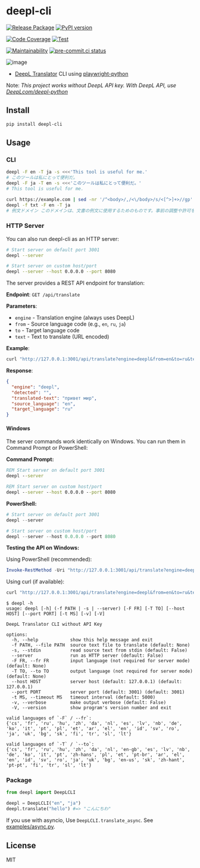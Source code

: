 # deepl-cli

[![Release Package](
  <https://github.com/eggplants/deepl-cli/workflows/Release%20Package/badge.svg>
  )](
  <https://github.com/eggplants/deepl-cli/actions/workflows/release.yml>
) [![PyPI version](
  <https://badge.fury.io/py/deepl-cli.svg>
  )](
  <https://badge.fury.io/py/deepl-cli>
)

[![Code Coverage](
  <https://qlty.sh/badges/bafc68a7-d3c7-4f3f-b09b-b86739801231/test_coverage.svg>
  )](
  <https://qlty.sh/gh/eggplants/projects/deepl-cli>
) [![Test](
  <https://github.com/eggplants/deepl-cli/actions/workflows/test.yml/badge.svg>
  )](
  <https://github.com/eggplants/deepl-cli/actions/workflows/test.yml>
)

[![Maintainability](
  <https://qlty.sh/badges/bafc68a7-d3c7-4f3f-b09b-b86739801231/maintainability.svg>
  )](
  <https://qlty.sh/gh/eggplants/projects/deepl-cli>
) [![pre-commit.ci status](
  <https://results.pre-commit.ci/badge/github/eggplants/deepl-cli/master.svg>
  )](
  <https://results.pre-commit.ci/latest/github/eggplants/deepl-cli/master>
)

![image](https://user-images.githubusercontent.com/42153744/159145088-752decf7-8736-44c3-86aa-37fd0cee83df.png)

- [DeepL Translator](https://www.deepl.com/translator) CLI using [playwright-python](https://github.com/microsoft/playwright-python)

Note: *This project works without DeepL API key. With DeepL API, use [DeepLcom/deepl-python](https://github.com/DeepLcom/deepl-python)*

## Install

```bash
pip install deepl-cli
```

## Usage

### CLI

```bash
deepl -F en -T ja -s <<<'This tool is useful for me.'
# このツールは私にとって便利だ。
deepl -F ja -T en -s <<<'このツールは私にとって便利だ。'
# This tool is useful for me.

curl https://example.com | sed -nr '/^<body>/,/<\/body>/s/<[^>]+>//gp' | tr -d \\n > txt
deepl -f txt -F en -T ja
# 例文ドメイン このドメインは、文書の例文に使用するためのものです。事前の調整や許可を得ることなく、このドメインを文献で使用することができます。   詳細はこちら
```

### HTTP Server

You can also run deepl-cli as an HTTP server:

```bash
# Start server on default port 3001
deepl --server

# Start server on custom host/port  
deepl --server --host 0.0.0.0 --port 8080
```

The server provides a REST API endpoint for translation:

**Endpoint**: `GET /api/translate`

**Parameters**:
- `engine` - Translation engine (always uses DeepL)
- `from` - Source language code (e.g., `en`, `ru`, `ja`)
- `to` - Target language code
- `text` - Text to translate (URL encoded)

**Example**:
```bash
curl "http://127.0.0.1:3001/api/translate?engine=deepl&from=en&to=ru&text=hello%20world"
```

**Response**:
```json
{
  "engine": "deepl",
  "detected": "",
  "translated-text": "привет мир",
  "source_language": "en", 
  "target_language": "ru"
}
```

#### Windows

The server commands work identically on Windows. You can run them in Command Prompt or PowerShell:

**Command Prompt:**

```cmd
REM Start server on default port 3001
deepl --server

REM Start server on custom host/port
deepl --server --host 0.0.0.0 --port 8080
```

**PowerShell:**

```powershell
# Start server on default port 3001
deepl --server

# Start server on custom host/port
deepl --server --host 0.0.0.0 --port 8080
```

**Testing the API on Windows:**

Using PowerShell (recommended):

```powershell
Invoke-RestMethod -Uri "http://127.0.0.1:3001/api/translate?engine=deepl&from=en&to=ru&text=hello%20world"
```

Using curl (if available):

```cmd
curl "http://127.0.0.1:3001/api/translate?engine=deepl&from=en&to=ru&text=hello%20world"
```

```shellsession
$ deepl -h
usage: deepl [-h] (-f PATH | -s | --server) [-F FR] [-T TO] [--host HOST] [--port PORT] [-t MS] [-v] [-V]

DeepL Translator CLI without API Key

options:
  -h, --help            show this help message and exit
  -f PATH, --file PATH  source text file to translate (default: None)
  -s, --stdin           read source text from stdin (default: False)
  --server              run as HTTP server (default: False)
  -F FR, --fr FR        input language (not required for server mode) (default: None)
  -T TO, --to TO        output language (not required for server mode) (default: None)
  --host HOST           server host (default: 127.0.0.1) (default: 127.0.0.1)
  --port PORT           server port (default: 3001) (default: 3001)
  -t MS, --timeout MS   timeout interval (default: 5000)
  -v, --verbose         make output verbose (default: False)
  -V, --version         show program's version number and exit

valid languages of `-F` / --fr`:
{'cs', 'fr', 'ru', 'hu', 'zh', 'da', 'nl', 'es', 'lv', 'nb', 'de', 'ko', 'it', 'pt', 'pl', 'et', 'ar', 'el', 'en', 'id', 'sv', 'ro', 'ja', 'uk', 'bg', 'sk', 'fi', 'tr', 'sl', 'lt'}

valid languages of `-T` / `--to`:
{'cs', 'fr', 'ru', 'hu', 'zh', 'da', 'nl', 'en-gb', 'es', 'lv', 'nb', 'de', 'ko', 'it', 'pt', 'zh-hans', 'pl', 'et', 'pt-br', 'ar', 'el', 'en', 'id', 'sv', 'ro', 'ja', 'uk', 'bg', 'en-us', 'sk', 'zh-hant', 'pt-pt', 'fi', 'tr', 'sl', 'lt'}
```

### Package

```python
from deepl import DeepLCLI

deepl = DeepLCLI("en", "ja")
deepl.translate("hello") #=> "こんにちわ"
```

If you use with asyncio, Use `DeepLCLI.translate_async`. See [examples/async.py](https://github.com/eggplants/deepl-cli/blob/master/examples/async.py).

## License

MIT
